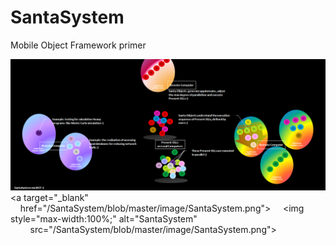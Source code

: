 # SantaSystem
Mobile Object Framework primer

![SantaSystem](image/SantaSystem.png)
<a target="_blank"
    href="/SantaSystem/blob/master/image/SantaSystem.png">
    <img style="max-width:100%;" alt="SantaSystem"
        src="/SantaSystem/blob/master/image/SantaSystem.png">
</a>
